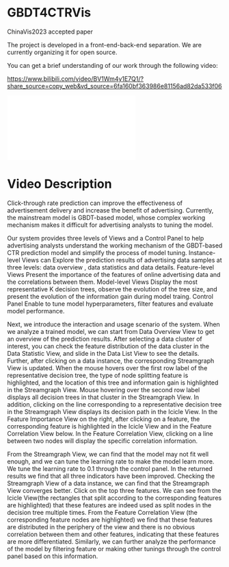 # GBDT4CTRVis
ChinaVis2023 accepted paper

The project is developed in a front-end-back-end separation. We are currently organizing it for open source.


You can get a brief understanding of our work through the following video:

https://www.bilibili.com/video/BV1Wm4y1E7Q1/?share_source=copy_web&vd_source=6fa160bf363986e81156ad82da533f06

<iframe src="//player.bilibili.com/player.html?aid=700809239&bvid=BV1Wm4y1E7Q1&cid=1191589155&page=1" scrolling="no" border="0" frameborder="no" framespacing="0" allowfullscreen="true"> </iframe>

# Video Description

Click-through rate prediction can improve the effectiveness of advertisement delivery and increase the benefit of advertising. Currently, the mainstream model is GBDT-based model, whose complex working mechanism makes it difficult for advertising analysts to tuning the model.

Our system provides three levels of Views and a Control Panel to help advertising analysts understand the working mechanism of the GBDT-based CTR prediction model and simplify the process of model tuning.
Instance-level Views can Explore the prediction results of advertising data samples at three levels: data overview , data statistics and data details.
Feature-level Views Present the importance of the features of online advertising data and the correlations between them.
Model-level Views Display the most representative K decision trees, observe the evolution of the tree size, and present the evolution of the information gain during model traing. 
Control Panel Enable to tune model hyperparameters, filter features and evaluate model performance.

Next, we introduce the interaction and usage scenario of the system.
When we analyze a trained model, we can start from Data Overview View to get an overview of the prediction results. After selecting a data cluster of interest, you can check the feature distribution of the data cluster in the Data Statistic View, and slide in the Data List View to see the details.
Further, after clicking on a data instance, the corresponding Streamgraph View is updated. When the mouse hovers over the first row label of the representative decision tree, the type of node splitting feature is highlighted, and the location of this tree and information gain is highlighted in the Streamgraph View.
Mouse hovering over the second row label displays all decision trees in that cluster in the Streamgraph View.
In addition, clicking on the line corresponding to a representative decision tree in the Streamgraph View displays its decision path in the Icicle View.
In the Feature Importance View on the right, after clicking on a feature, the corresponding feature is highlighted in the Icicle View and in the Feature Correlation View below. In the Feature Correlation View, clicking on a line between two nodes will display the specific correlation information.

From the Streamgraph View, we can find that the model may not fit well enough, and we can tune the learning rate to make the model learn more. 
We tune the learning rate to 0.1 through the control panel.
In the returned results we find that all three indicators have been improved.
Checking the Streamgraph View of a data instance, we can find that the Streamgraph View converges better.
Click on the top three features. We can see from the Icicle View(the rectangles that split according to the corresponding features are highlighted) that these features are indeed used as split nodes in the decision tree multiple times. From the Feature Correlation View (the corresponding feature nodes are highlighted) we find that these features are distributed in the periphery of the view and there is no obvious correlation between them and other features, indicating that these features are more differentiated.
Similarly, we can further analyze the performance of the model by filtering feature or making other tunings through the control panel based on this information.
